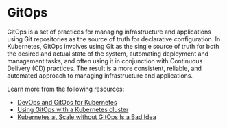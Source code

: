 # GitOps

GitOps is a set of practices for managing infrastructure and applications using Git repositories as the source of truth for declarative configuration. In Kubernetes, GitOps involves using Git as the single source of truth for both the desired and actual state of the system, automating deployment and management tasks, and often using it in conjunction with Continuous Delivery (CD) practices. The result is a more consistent, reliable, and automated approach to managing infrastructure and applications.

Learn more from the following resources:

- [DevOps and GitOps for Kubernetes](https://www.youtube.com/watch?v=PFLimPh5-wo)
- [Using GitOps with a Kubernetes cluster](https://docs.gitlab.com/ee/user/clusters/agent/gitops.html)
- [Kubernetes at Scale without GitOps Is a Bad Idea](https://thenewstack.io/kubernetes-at-scale-without-gitops-is-a-bad-idea/)
